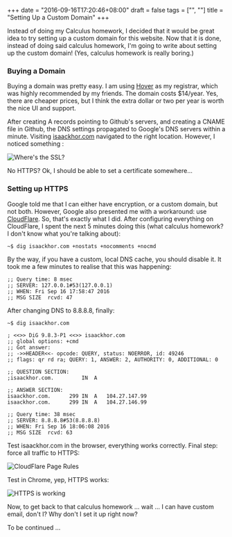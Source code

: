 +++
date = "2016-09-16T17:20:46+08:00"
draft = false
tags = ["", ""]
title = "Setting Up a Custom Domain"
+++

Instead of doing my Calculus homework, I decided that it would be great idea to try setting up a custom domain for this website. Now that it is done, instead of doing said calculus homework, I'm going to write about setting up the custom domain! (Yes, calculus homework is really boring.)

### Buying a Domain

Buying a domain was pretty easy. I am using [Hover](https://hover.com/) as my registrar, which was highly recommended by my friends. The domain costs $14/year. Yes, there are cheaper prices, but I think the extra dollar or two per year is worth the nice UI and support. 

After creating A records pointing to Github's servers, and creating a CNAME file in Github, the DNS settings propagated to Google's DNS servers within a minute. Visiting [isaackhor.com](https://isaackhor.com/) navigated to the right location. However, I noticed something :

![Where's the SSL?](img/setting-up-a-custom-domain-nossl.png)

No HTTPS? Ok, I should be able to set a certificate somewhere...

### Setting up HTTPS

Google told me that I can either have encryption, or a custom domain, but not both. However, Google also presented me with a workaround: use [CloudFlare](https://cloudflare.com/). So, that's exactly what I did. After configuring everything on CloudFlare, I spent the next 5 minutes doing this (what calculus homework? I don't know what you're talking about):

    ~$ dig isaackhor.com +nostats +nocomments +nocmd

By the way, if you have a custom, local DNS cache, you should disable it. It took me a few minutes to realise that this was happening:

```
;; Query time: 8 msec
;; SERVER: 127.0.0.1#53(127.0.0.1)
;; WHEN: Fri Sep 16 17:58:47 2016
;; MSG SIZE  rcvd: 47
```

After changing DNS to 8.8.8.8, finally:

```
~$ dig isaackhor.com

; <<>> DiG 9.8.3-P1 <<>> isaackhor.com
;; global options: +cmd
;; Got answer:
;; ->>HEADER<<- opcode: QUERY, status: NOERROR, id: 49246
;; flags: qr rd ra; QUERY: 1, ANSWER: 2, AUTHORITY: 0, ADDITIONAL: 0

;; QUESTION SECTION:
;isaackhor.com.			IN	A

;; ANSWER SECTION:
isaackhor.com.		299	IN	A	104.27.147.99
isaackhor.com.		299	IN	A	104.27.146.99

;; Query time: 38 msec
;; SERVER: 8.8.8.8#53(8.8.8.8)
;; WHEN: Fri Sep 16 18:06:08 2016
;; MSG SIZE  rcvd: 63
```

Test isaackhor.com in the browser, everything works correctly. Final step: force all traffic to HTTPS:

![CloudFlare Page Rules](img/setting-up-a-custom-domain-cloudflare-pagerule.png)

Test in Chrome, yep, HTTPS works:

![HTTPS is working](img/setting-up-a-custom-domain-ssl.png)

Now, to get back to that calculus homework ... wait ... I can have custom email, don't I? Why don't I set it up right now?

To be continued ...